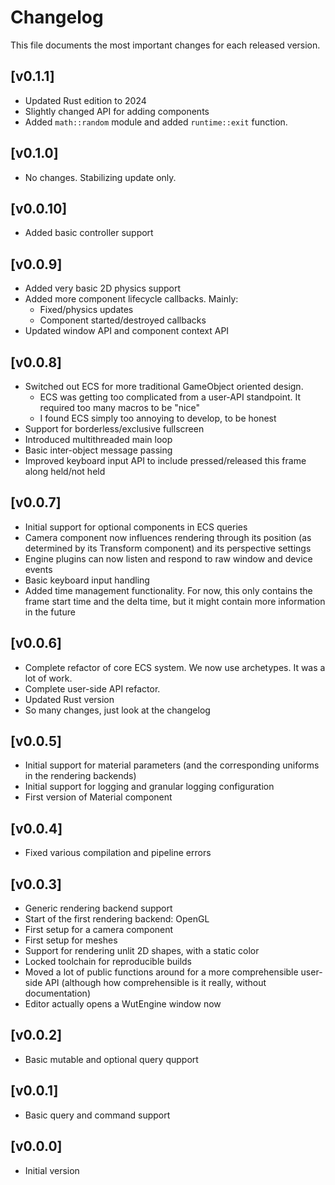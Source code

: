 # Changelog

This file documents the most important changes for each released version.

## [v0.1.1]
- Updated Rust edition to 2024
- Slightly changed API for adding components
- Added `math::random` module and added `runtime::exit` function.

## [v0.1.0]
- No changes. Stabilizing update only.

## [v0.0.10]
- Added basic controller support

## [v0.0.9]
- Added very basic 2D physics support
- Added more component lifecycle callbacks. Mainly:
    * Fixed/physics updates
    * Component started/destroyed callbacks
- Updated window API and component context API

## [v0.0.8]
- Switched out ECS for more traditional GameObject oriented design. 
    * ECS was getting too complicated from a user-API standpoint. It required too many macros to be "nice"
    * I found ECS simply too annoying to develop, to be honest
- Support for borderless/exclusive fullscreen
- Introduced multithreaded main loop
- Basic inter-object message passing
- Improved keyboard input API to include pressed/released this frame along held/not held

## [v0.0.7]
- Initial support for optional components in ECS queries
- Camera component now influences rendering through its position (as determined by its Transform component) and its perspective settings
- Engine plugins can now listen and respond to raw window and device events
- Basic keyboard input handling
- Added time management functionality. For now, this only contains the frame start time and the delta time, but it might contain more information in the future

## [v0.0.6]
- Complete refactor of core ECS system. We now use archetypes. It was a lot of work.
- Complete user-side API refactor.
- Updated Rust version
- So many changes, just look at the changelog

## [v0.0.5]
- Initial support for material parameters (and the corresponding uniforms in the rendering backends)
- Initial support for logging and granular logging configuration
- First version of Material component

## [v0.0.4]
- Fixed various compilation and pipeline errors

## [v0.0.3]
- Generic rendering backend support
- Start of the first rendering backend: OpenGL
- First setup for a camera component
- First setup for meshes
- Support for rendering unlit 2D shapes, with a static color
- Locked toolchain for reproducible builds
- Moved a lot of public functions around for a more comprehensible user-side API (although how comprehensible is it really, without documentation)
- Editor actually opens a WutEngine window now


## [v0.0.2]
- Basic mutable and optional query qupport

## [v0.0.1]
- Basic query and command support

## [v0.0.0]

- Initial version
